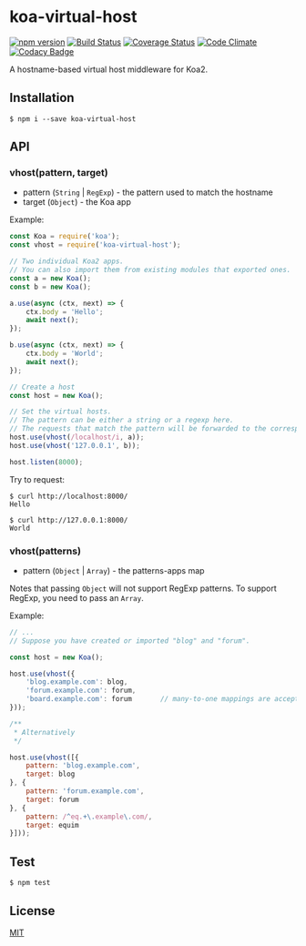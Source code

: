 # koa-virtual-host
[![npm version](https://img.shields.io/npm/v/koa-virtual-host.svg)](https://www.npmjs.com/package/koa-virtual-host)
[![Build Status](https://travis-ci.org/Equim-chan/koa-virtual-host.svg?branch=master)](https://travis-ci.org/Equim-chan/koa-virtual-host)
[![Coverage Status](https://coveralls.io/repos/github/Equim-chan/koa-virtual-host/badge.svg?branch=master)](https://coveralls.io/github/Equim-chan/koa-virtual-host?branch=master)
[![Code Climate](https://codeclimate.com/github/Equim-chan/koa-virtual-host/badges/gpa.svg)](https://codeclimate.com/github/Equim-chan/koa-virtual-host)
[![Codacy Badge](https://api.codacy.com/project/badge/Grade/9f4a3b6990134a7b9c5fe099dfb41bcd)](https://www.codacy.com/app/Equim-chan/koa-virtual-host?utm_source=github.com&amp;utm_medium=referral&amp;utm_content=Equim-chan/koa-virtual-host&amp;utm_campaign=Badge_Grade)

A hostname-based virtual host middleware for Koa2.

## Installation
``` shell
$ npm i --save koa-virtual-host
```

## API
### vhost(pattern, target)

* pattern (`String` | `RegExp`) - the pattern used to match the hostname
* target (`Object`) - the Koa app

Example:
``` javascript
const Koa = require('koa');
const vhost = require('koa-virtual-host');

// Two individual Koa2 apps.
// You can also import them from existing modules that exported ones.
const a = new Koa();
const b = new Koa();

a.use(async (ctx, next) => {
    ctx.body = 'Hello';
    await next();
});

b.use(async (ctx, next) => {
    ctx.body = 'World';
    await next();
});

// Create a host
const host = new Koa();

// Set the virtual hosts.
// The pattern can be either a string or a regexp here.
// The requests that match the pattern will be forwarded to the corresponding app.
host.use(vhost(/localhost/i, a));
host.use(vhost('127.0.0.1', b));

host.listen(8000);
```

Try to request:
``` shell
$ curl http://localhost:8000/
Hello

$ curl http://127.0.0.1:8000/
World
```

### vhost(patterns)

* pattern (`Object` | `Array`) - the patterns-apps map

Notes that passing `Object` will not support RegExp patterns. To support RegExp, you need to pass an `Array`.

Example:
``` javascript
// ...
// Suppose you have created or imported "blog" and "forum".

const host = new Koa();

host.use(vhost({
    'blog.example.com': blog,
    'forum.example.com': forum,
    'board.example.com': forum       // many-to-one mappings are acceptable
}));

/**
 * Alternatively
 */

host.use(vhost([{
    pattern: 'blog.example.com',
    target: blog
}, {
    pattern: 'forum.example.com',
    target: forum
}, {
    pattern: /^eq.+\.example\.com/,
    target: equim
}]));
```

## Test
``` shell
$ npm test
```

## License
[MIT](https://github.com/Equim-chan/koa-virtual-host/blob/master/LICENSE)
